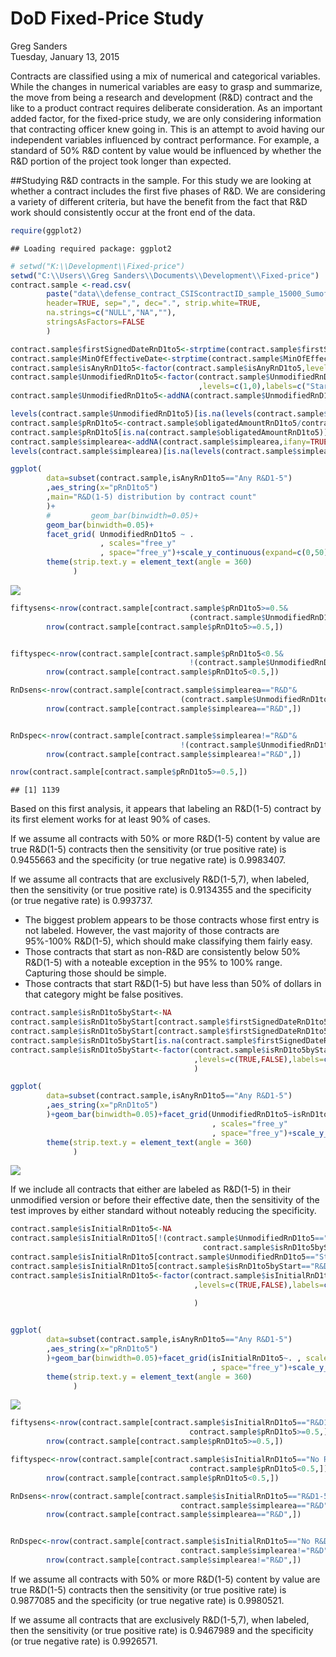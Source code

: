 # DoD Fixed-Price Study
Greg Sanders  
Tuesday, January 13, 2015  

Contracts are classified using a mix of numerical and categorical variables. While the changes in numerical variables are easy to grasp and summarize, the move from being a research and development (R&D) contract and the like to a product contract requires deliberate consideration. As an important added factor, for the fixed-price study, we are only considering information that contracting officer knew going in. This is an attempt to avoid having our independent variables influenced by contract performance. For example, a standard of 50% R&D content by value would be influenced by whether the R&D portion of the project took longer than expected.

##Studying R&D contracts in the sample.
For this study we are looking at whether a contract includes the first five phases of R&D. We are considering a variety of different criteria, but have the benefit from the fact that R&D work should consistently occur at the front end of the data.


```r
require(ggplot2)
```

```
## Loading required package: ggplot2
```

```r
# setwd("K:\\Development\\Fixed-price")
setwd("C:\\Users\\Greg Sanders\\Documents\\Development\\Fixed-price")
contract.sample <-read.csv(
        paste("data\\defense_contract_CSIScontractID_sample_15000_SumofObligatedAmount.csv",sep=""),
        header=TRUE, sep=",", dec=".", strip.white=TRUE, 
        na.strings=c("NULL","NA",""),
        stringsAsFactors=FALSE
        )

contract.sample$firstSignedDateRnD1to5<-strptime(contract.sample$firstSignedDateRnD1to5,"%Y-%m-%d")
contract.sample$MinOfEffectiveDate<-strptime(contract.sample$MinOfEffectiveDate,"%Y-%m-%d")
contract.sample$isAnyRnD1to5<-factor(contract.sample$isAnyRnD1to5,levels=c(0,1),labels=c("No R&D1-5","Any R&D1-5"))
contract.sample$UnmodifiedRnD1to5<-factor(contract.sample$UnmodifiedRnD1to5
                                          ,levels=c(1,0),labels=c("Starts R&D1-5","Other Start"))
contract.sample$UnmodifiedRnD1to5<-addNA(contract.sample$UnmodifiedRnD1to5,ifany=TRUE)

levels(contract.sample$UnmodifiedRnD1to5)[is.na(levels(contract.sample$UnmodifiedRnD1to5))] <- "Unlabeled Start"
contract.sample$pRnD1to5<-contract.sample$obligatedAmountRnD1to5/contract.sample$SumofObligatedAmount
contract.sample$pRnD1to5[is.na(contract.sample$obligatedAmountRnD1to5)]<-0
contract.sample$simplearea<-addNA(contract.sample$simplearea,ifany=TRUE)
levels(contract.sample$simplearea)[is.na(levels(contract.sample$simplearea))] <- "Unlabeled\nor Mixed"

ggplot(
        data=subset(contract.sample,isAnyRnD1to5=="Any R&D1-5")
        ,aes_string(x="pRnD1to5")
        ,main="R&D(1-5) distribution by contract count"
        )+
        #         geom_bar(binwidth=0.05)+
        geom_bar(binwidth=0.05)+
        facet_grid( UnmodifiedRnD1to5 ~ .
                    , scales="free_y"
                    , space="free_y")+scale_y_continuous(expand=c(0,50))+
        theme(strip.text.y = element_text(angle = 360)
              )
```

![](RnD_1to5_exploration_files/figure-html/setup-1.png) 

```r
fiftysens<-nrow(contract.sample[contract.sample$pRnD1to5>=0.5&
                                        (contract.sample$UnmodifiedRnD1to5=="Starts R&D1-5"),])/
        nrow(contract.sample[contract.sample$pRnD1to5>=0.5,])


fiftyspec<-nrow(contract.sample[contract.sample$pRnD1to5<0.5&
                                        !(contract.sample$UnmodifiedRnD1to5=="Starts R&D1-5"),])/
        nrow(contract.sample[contract.sample$pRnD1to5<0.5,])

RnDsens<-nrow(contract.sample[contract.sample$simplearea=="R&D"&
                                      (contract.sample$UnmodifiedRnD1to5=="Starts R&D1-5"),])/
        nrow(contract.sample[contract.sample$simplearea=="R&D",])


RnDspec<-nrow(contract.sample[contract.sample$simplearea!="R&D"&
                                      !(contract.sample$UnmodifiedRnD1to5=="Starts R&D1-5"),])/
        nrow(contract.sample[contract.sample$simplearea!="R&D",])

nrow(contract.sample[contract.sample$pRnD1to5>=0.5,])
```

```
## [1] 1139
```

Based on this first analysis, it appears that labeling an R&D(1-5) contract by its first element works for at least 90% of cases. 

If we assume all contracts with 50% or more R&D(1-5) content by value are true R&D(1-5) contracts then the sensitivity (or true positive rate) is 0.9455663 and the specificity (or true negative rate) is 0.9983407.

If we assume all contracts that are exclusively R&D(1-5,7), when labeled, then the sensitivity (or true positive rate) is 0.9134355 and the specificity (or true negative rate) is 0.993737.


* The biggest problem appears to be those contracts whose first entry is not labeled. However, the vast majority of those contracts are 95%-100% R&D(1-5), which should make classifying them fairly easy. 
* Those contracts that start as non-R&D are consistently below 50% R&D(1-5) with a noteable exception in the 95% to 100% range. Capturing those should be simple.
* Those contracts that start R&D(1-5) but have less than 50% of dollars in that category might be false positives.


```r
contract.sample$isRnD1to5byStart<-NA
contract.sample$isRnD1to5byStart[contract.sample$firstSignedDateRnD1to5<=contract.sample$MinOfEffectiveDate]<-TRUE
contract.sample$isRnD1to5byStart[contract.sample$firstSignedDateRnD1to5>contract.sample$MinOfEffectiveDate]<-FALSE
contract.sample$isRnD1to5byStart[is.na(contract.sample$firstSignedDateRnD1to5)]<-FALSE
contract.sample$isRnD1to5byStart<-factor(contract.sample$isRnD1to5byStart
                                         ,levels=c(TRUE,FALSE),labels=c("R&D1-5 by Eff. Date","No R&D1-5 by Eff. Date")
                                         )

ggplot(
        data=subset(contract.sample,isAnyRnD1to5=="Any R&D1-5")
        ,aes_string(x="pRnD1to5")
        )+geom_bar(binwidth=0.05)+facet_grid(UnmodifiedRnD1to5~isRnD1to5byStart
                                             , scales="free_y"
                                             , space="free_y")+scale_y_continuous(expand=c(0,50))+
        theme(strip.text.y = element_text(angle = 360)
              )
```

![](RnD_1to5_exploration_files/figure-html/VersusDate-1.png) 

If we include all contracts that either are labeled as R&D(1-5) in their unmodified version or before their effective date, then the sensitivity of the test improves by either standard without noteably reducing the specificity.



```r
contract.sample$isInitialRnD1to5<-NA
contract.sample$isInitialRnD1to5[!(contract.sample$UnmodifiedRnD1to5=="Starts R&D1-5"|
                                           contract.sample$isRnD1to5byStart=="R&D1-5 by Eff. Date ")]<-FALSE
contract.sample$isInitialRnD1to5[contract.sample$UnmodifiedRnD1to5=="Starts R&D1-5"]<-TRUE
contract.sample$isInitialRnD1to5[contract.sample$isRnD1to5byStart=="R&D1-5 by Eff. Date"]<-TRUE
contract.sample$isInitialRnD1to5<-factor(contract.sample$isInitialRnD1to5
                                         ,levels=c(TRUE,FALSE),labels=c("R&D1-5 by Eff. Date\nor Unmodidified R&D1-5"
                                                                        ,"No R&D1-5 by Eff. Date\nnor Unmodidified R&D1-5")
                                         )


ggplot(
        data=subset(contract.sample,isAnyRnD1to5=="Any R&D1-5")
        ,aes_string(x="pRnD1to5")
        )+geom_bar(binwidth=0.05)+facet_grid(isInitialRnD1to5~. , scales="free_y"
                                             , space="free_y")+scale_y_continuous(expand=c(0,50))+
        theme(strip.text.y = element_text(angle = 360)
              )
```

![](RnD_1to5_exploration_files/figure-html/JointStandard-1.png) 

```r
fiftysens<-nrow(contract.sample[contract.sample$isInitialRnD1to5=="R&D1-5 by Eff. Date\nor Unmodidified R&D1-5"&
                                        contract.sample$pRnD1to5>=0.5,])/
        nrow(contract.sample[contract.sample$pRnD1to5>=0.5,])

fiftyspec<-nrow(contract.sample[contract.sample$isInitialRnD1to5=="No R&D1-5 by Eff. Date\nnor Unmodidified R&D1-5"&
                                        contract.sample$pRnD1to5<0.5,])/
        nrow(contract.sample[contract.sample$pRnD1to5<0.5,])

RnDsens<-nrow(contract.sample[contract.sample$isInitialRnD1to5=="R&D1-5 by Eff. Date\nor Unmodidified R&D1-5"&
                                      contract.sample$simplearea=="R&D",])/
        nrow(contract.sample[contract.sample$simplearea=="R&D",])


RnDspec<-nrow(contract.sample[contract.sample$isInitialRnD1to5=="No R&D1-5 by Eff. Date\nnor Unmodidified R&D1-5"&
                                      contract.sample$simplearea!="R&D",])/
        nrow(contract.sample[contract.sample$simplearea!="R&D",])
```
If we assume all contracts with 50% or more R&D(1-5) content by value are true R&D(1-5) contracts then the sensitivity (or true positive rate) is 0.9877085 and the specificity (or true negative rate) is 0.9980521.

If we assume all contracts that are exclusively R&D(1-5,7), when labeled, then the sensitivity (or true positive rate) is 0.9467989 and the specificity (or true negative rate) is 0.9926571.
